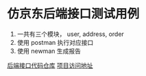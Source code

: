 # 仿京东后端接口测试用例

1. 一共有三个模块， user, address, order
2. 使用 postman 执行对应接口
3. 使用 newman 生成报告

[后端接口代码仓库](https://github.com/lhl02531/fang_jingdong)
[项目访问地址](http://39.108.188.39/#/)